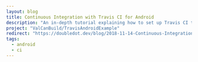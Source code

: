 ```yaml
---
layout: blog
title: Continuous Integration with Travis CI for Android
description: "An in-depth tutorial explaining how to set up Travis CI to deploy signed builds to Google Play. Among other things."
project: "ValCanBuild/TravisAndroidExample"
redirect: "https://doubledot.dev/blog/2018-11-14-Continuous-Integration/"
tags:
  - android
  - ci
---
```

